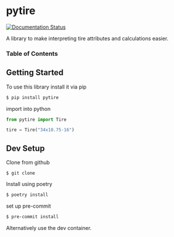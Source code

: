 # pytire
[![Documentation Status](https://readthedocs.org/projects/pytire/badge/?version=latest)](https://pytire.readthedocs.io/en/latest/?badge=latest)

A library to make interpreting tire attributes and calculations easier.

### Table of Contents
## Getting Started
To use this library install it via pip

```sh
$ pip install pytire
```

import into python
```python
from pytire import Tire

tire = Tire("34x10.75-16")
```

## Dev Setup

Clone from github
```
$ git clone 
```

Install using poetry
```sh
$ poetry install
```
set up pre-commit
```sh
$ pre-commit install
```

Alternatively use the dev container.
